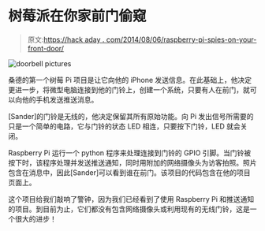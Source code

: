# 树莓派在你家前门偷窥

> 原文:[https://hack aday . com/2014/08/06/raspberry-pi-spies-on-your-front-door/](https://hackaday.com/2014/08/06/raspberry-pi-spies-on-your-front-door/)

![doorbell pictures](../Images/c9e8467270988f917c6c2b33ca5174c0.png)

桑德的第一个树莓 Pi 项目是让它向他的 iPhone 发送信息。在此基础上，他决定更进一步，将微型电脑连接到他的门铃上，创建一个系统，只要有人在前门，就可以向他的手机发送推送消息。

[Sander]的门铃是无线的，他决定保留其所有原始功能。向 Pi 发出信号所需要的只是一个简单的电路，它与门铃的状态 LED 相连，只要按下门铃，LED 就会关闭。

Raspberry Pi 运行一个 python 程序来处理连接到门铃的 GPIO 引脚。当门铃被按下时，该程序处理并发送推送通知，同时用附加的网络摄像头为访客拍照。照片包含在消息中，因此[Sander]可以看到谁在前门。该项目的代码包含在他的项目页面上。

这个项目给我们敲响了警钟，因为我们已经看到了使用 Raspberry Pi 和推送通知的项目。到目前为止，它们都没有包含网络摄像头或利用现有的无线门铃，这是一个很大的进步！
